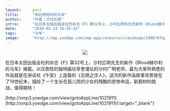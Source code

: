 ```yaml
---
layout:     post
title:      "布拉德哈利的马车"
author:     "作者：沙村広明"
intro:      "在日本太田出版会社的杂志《F》第32号上，沙村広明先生的新作《Blood赫尔利的马车》揭载。以压倒性的独特画功享誉漫坛的沙村广明老师，最为大家所熟悉的作品就是在讲谈社《午安》上连载的《无限之住人》，这次的新作品故事背景放在了19世纪末，描绘了一个生长在孤儿院的少女的残酷的悲惨命运，新题材的挑战，值得期待！"
date:       "2018-02-14 16:56:45"
tags:       "马车"
image:      "http://smp.yoedge.com/smp-app/resource/viewImage/1000707appline.png"
---
```

<div style="text-align: center">
<p><img src="http://smp.yoedge.com/smp-app/resource/viewImage/1000707appline.png"/></p>
</div>
<p class="post-meta">
<span>在日本太田出版会社的杂志《F》第32号上，沙村広明先生的新作《Blood赫尔利的马车》揭载。以压倒性的独特画功享誉漫坛的沙村广明老师，最为大家所熟悉的作品就是在讲谈社《午安》上连载的《无限之住人》，这次的新作品故事背景放在了19世纪末，描绘了一个生长在孤儿院的少女的残酷的悲惨命运，新题材的挑战，值得期待！</span>
</p>
[http://smp3.yoedge.com/view/gotoAppLine/1021911](http://smp3.yoedge.com/view/gotoAppLine/1021911){:target="_blank"}


